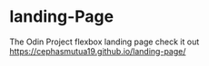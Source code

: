 # landing-Page
The Odin Project flexbox landing page
check it out https://cephasmutua19.github.io/landing-page/